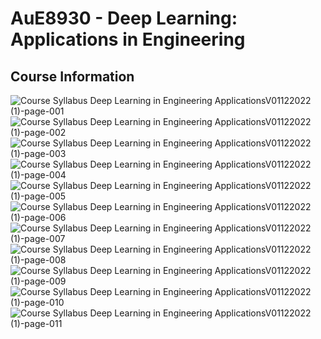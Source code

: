 <h1>AuE8930 - Deep Learning: Applications in Engineering</h1>
<h2>Course Information</h2>

![Course Syllabus Deep Learning in Engineering ApplicationsV01122022 (1)-page-001](https://user-images.githubusercontent.com/83747696/160190369-63d75ebc-5960-44ce-b1e4-5a997cf37939.jpg)
![Course Syllabus Deep Learning in Engineering ApplicationsV01122022 (1)-page-002](https://user-images.githubusercontent.com/83747696/160190372-750d49ad-cfb3-4509-a464-f94c2d5be783.jpg)
![Course Syllabus Deep Learning in Engineering ApplicationsV01122022 (1)-page-003](https://user-images.githubusercontent.com/83747696/160190381-8b70a778-99b8-46b2-9107-398b90ff4a0d.jpg)
![Course Syllabus Deep Learning in Engineering ApplicationsV01122022 (1)-page-004](https://user-images.githubusercontent.com/83747696/160190385-fe777c9a-0654-4b19-9a3a-e328cca3e080.jpg)
![Course Syllabus Deep Learning in Engineering ApplicationsV01122022 (1)-page-005](https://user-images.githubusercontent.com/83747696/160190383-fc4b3ddc-6cb4-4cd9-ad48-6a5905880c2b.jpg)
![Course Syllabus Deep Learning in Engineering ApplicationsV01122022 (1)-page-006](https://user-images.githubusercontent.com/83747696/160190394-d6eeb234-6180-4806-a869-f12d1bed4ba3.jpg)
![Course Syllabus Deep Learning in Engineering ApplicationsV01122022 (1)-page-007](https://user-images.githubusercontent.com/83747696/160190386-ed270a76-444b-4dfd-992b-023f9c60a9e9.jpg)
![Course Syllabus Deep Learning in Engineering ApplicationsV01122022 (1)-page-008](https://user-images.githubusercontent.com/83747696/160190402-2296176f-88be-452e-b900-c34101c150af.jpg)
![Course Syllabus Deep Learning in Engineering ApplicationsV01122022 (1)-page-009](https://user-images.githubusercontent.com/83747696/160190397-d19be732-f205-4945-a320-33fa7c9ec978.jpg)
![Course Syllabus Deep Learning in Engineering ApplicationsV01122022 (1)-page-010](https://user-images.githubusercontent.com/83747696/160190406-db06257a-170c-48ab-8d57-634cb85a0b12.jpg)
![Course Syllabus Deep Learning in Engineering ApplicationsV01122022 (1)-page-011](https://user-images.githubusercontent.com/83747696/160190413-4d198071-85fb-4397-b7c0-aeb077d4b6c8.jpg)
